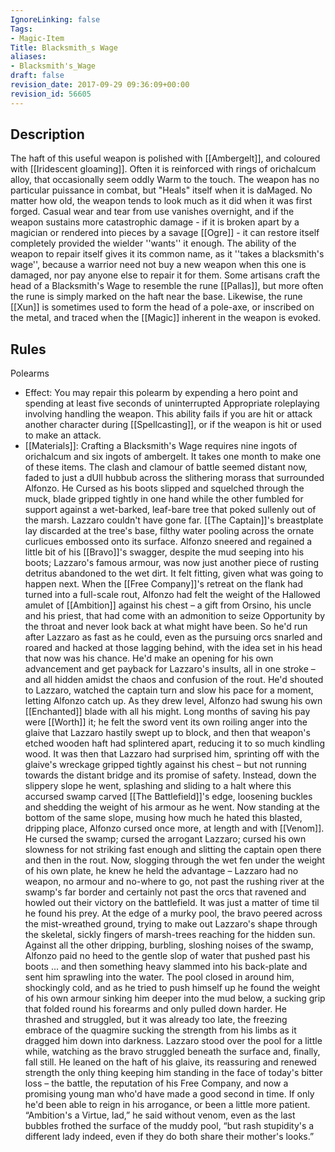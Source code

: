 ```yaml
---
IgnoreLinking: false
Tags:
- Magic-Item
Title: Blacksmith_s Wage
aliases:
- Blacksmith's_Wage
draft: false
revision_date: 2017-09-29 09:36:09+00:00
revision_id: 56605
---
```


## Description
The haft of this useful weapon is polished with [[Ambergelt]], and coloured with [[Iridescent gloaming]]. Often it is reinforced with rings of orichalcum alloy, that occasionally seem oddly Warm to the touch. The weapon has no particular puissance in combat, but "Heals" itself when it is daMaged. No matter how old, the weapon tends to look much as it did when it was first forged. Casual wear and tear from use vanishes overnight, and if the weapon sustains more catastrophic damage - if it is broken apart by a magician or rendered into pieces by a savage [[Ogre]] - it can restore itself completely provided the wielder ''wants'' it enough. The ability of the weapon to repair itself gives it its common name, as it ''takes a blacksmith's wage'', because a warrior need not buy a new weapon when this one is damaged, nor pay anyone else to repair it for them.
Some artisans craft the head of a Blacksmith's Wage to resemble the rune [[Pallas]], but more often the rune is simply marked on the haft near the base. Likewise, the rune [[Xun]] is sometimes used to form the head of a pole-axe, or inscribed on the metal, and traced when the [[Magic]] inherent in the weapon is evoked.
## Rules
Polearms
* Effect: You may repair this polearm by expending a hero point and spending at least five seconds of uninterrupted Appropriate roleplaying involving handling the weapon. This ability fails if you are hit or attack another character during [[Spellcasting]], or if the weapon is hit or used to make an attack.
* [[Materials]]: Crafting a Blacksmith's Wage requires nine ingots of orichalcum and six ingots of ambergelt. It takes one month to make one of these items.
The clash and clamour of battle seemed distant now, faded to just a dUll hubbub across the slithering morass that surrounded Alfonzo. He Cursed as his boots slipped and squelched through the muck, blade gripped tightly in one hand while the other fumbled for support against a wet-barked, leaf-bare tree that poked sullenly out of the marsh.
Lazzaro couldn't have gone far. [[The Captain]]'s breastplate lay discarded at the tree's base, filthy water pooling across the ornate curlicues embossed onto its surface. Alfonzo sneered and regained a little bit of his [[Bravo]]'s swagger, despite the mud seeping into his boots; Lazzaro's famous armour, was now just another piece of rusting detritus abandoned to the wet dirt. It felt fitting, given what was going to happen next.
When the [[Free Company]]'s retreat on the flank had turned into a full-scale rout, Alfonzo had felt the weight of the Hallowed amulet of [[Ambition]] against his chest – a gift from Orsino, his uncle and his priest, that had come with an admonition to seize Opportunity by the throat and never look back at what might have been. So he'd run after Lazzaro as fast as he could, even as the pursuing orcs snarled and roared and hacked at those lagging behind, with the idea set in his head that now was his chance. He'd make an opening for his own advancement and get payback for Lazzaro's insults, all in one stroke – and all hidden amidst the chaos and confusion of the rout.
He'd shouted to Lazzaro, watched the captain turn and slow his pace for a moment, letting Alfonzo catch up. As they drew level, Alfonzo had swung his own [[Enchanted]] blade with all his might. Long months of saving his pay were [[Worth]] it; he felt the sword vent its own roiling anger into the glaive that Lazzaro hastily swept up to block, and then that weapon's etched wooden haft had splintered apart, reducing it to so much kindling wood.
It was then that Lazzaro had surprised him, sprinting off with the glaive's wreckage gripped tightly against his chest – but not running  towards the distant bridge and its promise of safety. Instead, down the slippery slope he went, splashing and sliding to a halt where this accursed swamp carved [[The Battlefield]]'s edge, loosening buckles and shedding the weight of his armour as he went.
Now standing at the bottom of the same slope, musing how much he hated this blasted, dripping place, Alfonzo cursed once more, at length and with [[Venom]]. He cursed the swamp; cursed the arrogant Lazzaro; cursed his own slowness for not striking fast enough and slitting the captain open there and then in the rout. 
Now, slogging through the wet fen under the weight of his own plate, he knew he held the advantage – Lazzaro had no weapon, no armour and no-where to go, not past the rushing river at the swamp's far border and certainly not past the orcs that ravened and howled out their victory on the battlefield. It was just a matter of time til he found his prey.
At the edge of a murky pool, the bravo peered across the mist-wreathed ground, trying to make out Lazzaro's shape through the skeletal, sickly fingers of marsh-trees reaching for the hidden sun. Against all the other dripping, burbling, sloshing noises of the swamp, Alfonzo paid no heed to the gentle slop of water that pushed past his boots ... and then something heavy slammed into his back-plate and sent him sprawling into the water. 
The pool closed in around him, shockingly cold, and as he tried to push himself up he found the weight of his own armour sinking him deeper into the mud below, a sucking grip that folded round his forearms and only pulled down harder. He thrashed and struggled, but it was already too late, the freezing embrace of the quagmire sucking the strength from his limbs as it dragged him down into darkness.
Lazzaro stood over the pool for a little while, watching as the bravo struggled beneath the surface and, finally, fall still. He leaned on the haft of his glaive, its reassuring and renewed strength the only thing keeping him standing in the face of today's bitter loss – the battle, the reputation of his Free Company, and now a promising young man who'd have made a good second in time. If only he'd been able to reign in his arrogance, or been a little more patient.
“Ambition's a Virtue, lad,” he said without venom, even as the last bubbles frothed the surface of the muddy pool, “but rash stupidity's a different lady indeed, even if they do both share their mother's looks.”